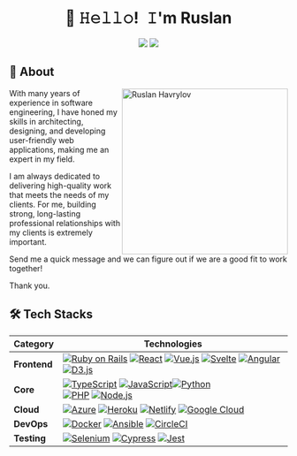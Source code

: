 
<h1 align="center">👋 𝙷𝚎𝚕𝚕𝚘! 𝙸'm Ruslan</h1>

<p align="center">
  <a href="https://github.com/RuslanHAV"><img src="https://img.shields.io/static/v1?label=&message=Github&color=3a3a3a&logo=github&logoColor=FFFFFF" /></a>
  <a href="https://www.linkedin.com/in/Руслан-Гаврилов-b000ba236/"><img src="https://img.shields.io/static/v1?label=&message=LinkedIn&color=0072b1&logo=linkedin&logoColor=FFFFFF" /></a>
</p>
  
<p align="center">
<!-- <img width="600" src="https://raw.githubusercontent.com/Lissy93/Lissy93/master/assets/github-snake.svg" /> -->
</p>

## 👤 About

<img align="right" width="300" src="https://github.com/TigerRuslan/tigerruslan.github.io/blob/master/img/hero/image_1.png" alt="Ruslan Havrylov" />      

With many years of experience in software engineering, I have honed my skills in architecting, designing, and developing user-friendly web applications, making me an expert in my field.

I am always dedicated to delivering high-quality work that meets the needs of my clients. For me, building strong, long-lasting professional relationships with my clients is extremely important.

Send me a quick message and we can figure out if we are a good fit to work together!

Thank you.
    
## 🛠 Tech Stacks

| **Category** | **Technologies** |
| - | - |
**Frontend** | [![Ruby on Rails](https://img.shields.io/static/v1?label=&message=Ruby%20on%20Rails&color=FF0000&logo=ruby-on-rails&logoColor=FFFFFF)](https://guides.rubyonrails.org/) [![React](https://img.shields.io/static/v1?label=&message=React&color=61DAFB&logo=react&logoColor=FFFFFF)](https://reactjs.org/) [![Vue.js](https://img.shields.io/static/v1?label=&message=Vue.js&color=4FC08D&logo=vuedotjs&logoColor=FFFFFF)](https://vuejs.org/) [![Svelte](https://img.shields.io/static/v1?label=&message=Svelte&color=FF3E00&logo=svelte&logoColor=FFFFFF)](https://svelte.dev/) [![Angular](https://img.shields.io/static/v1?label=&message=Angular&color=DD0031&logo=angular&logoColor=FFFFFF)](https://angularjs.org/) [![D3.js](https://img.shields.io/static/v1?label=&message=D3.js&color=F9A03C&logo=d3dotjs&logoColor=FFFFFF)](https://d3js.org/)
**Core** | [![TypeScript](https://img.shields.io/static/v1?label=&message=TypeScript&color=3178C6&logo=typescript&logoColor=FFFFFF)](https://www.typescriptlang.org/) [![JavaScript](https://img.shields.io/static/v1?label=&message=JavaScript&color=F7DF1E&logo=javascript&logoColor=FFFFFF)](https://www.javascript.com/)[![Python](https://img.shields.io/static/v1?label=&message=Python&color=3C78A9&logo=python&logoColor=FFFFFF)](https://www.python.org/)<br>[![PHP](https://img.shields.io/static/v1?label=&message=PHP&color=777BB4&logo=php&logoColor=FFFFFF)](https://www.php.net/) [![Node.js](https://img.shields.io/static/v1?label=&message=Node.js&color=339933&logo=nodedotjs&logoColor=FFFFFF)](https://nodejs.org/)
**Cloud** | [![Azure](https://img.shields.io/static/v1?label=&message=Azure&color=0078D4&logo=microsoftazure&logoColor=FFFFFF)](https://azure.microsoft.com/) [![Heroku](https://img.shields.io/static/v1?label=&message=Heroku&color=430098&logo=heroku&logoColor=FFFFFF)](https://heroku.com/) [![Netlify](https://img.shields.io/static/v1?label=&message=Netlify&color=00C7B7&logo=netlify&logoColor=FFFFFF)](https://netlify.com/) [![Google Cloud](https://img.shields.io/static/v1?label=&message=GCP&color=4285F4&logo=googlecloud&logoColor=FFFFFF)](https://cloud.google.com/)
**DevOps** | [![Docker](https://img.shields.io/static/v1?label=&message=Docker&color=2496ED&logo=docker&logoColor=FFFFFF)](https://docker.com/) [![Ansible](https://img.shields.io/static/v1?label=&message=Ansible&color=EE0000&logo=ansible&logoColor=FFFFFF)](https://www.ansible.com/) [![CircleCI](https://img.shields.io/static/v1?label=&message=CircleCI&color=343434&logo=circleci&logoColor=FFFFFF)](https://circleci.com/)
**Testing** | [![Selenium](https://img.shields.io/static/v1?label=&message=Selenium&color=43B02A&logo=selenium&logoColor=FFFFFF)](https://www.selenium.dev/) [![Cypress](https://img.shields.io/static/v1?label=&message=Cypress&color=17202C&logo=cypress&logoColor=FFFFFF)](https://www.cypress.io/) [![Jest](https://img.shields.io/static/v1?label=&message=Jest&color=C21325&logo=jest&logoColor=FFFFFF)](https://jestjs.io/)

